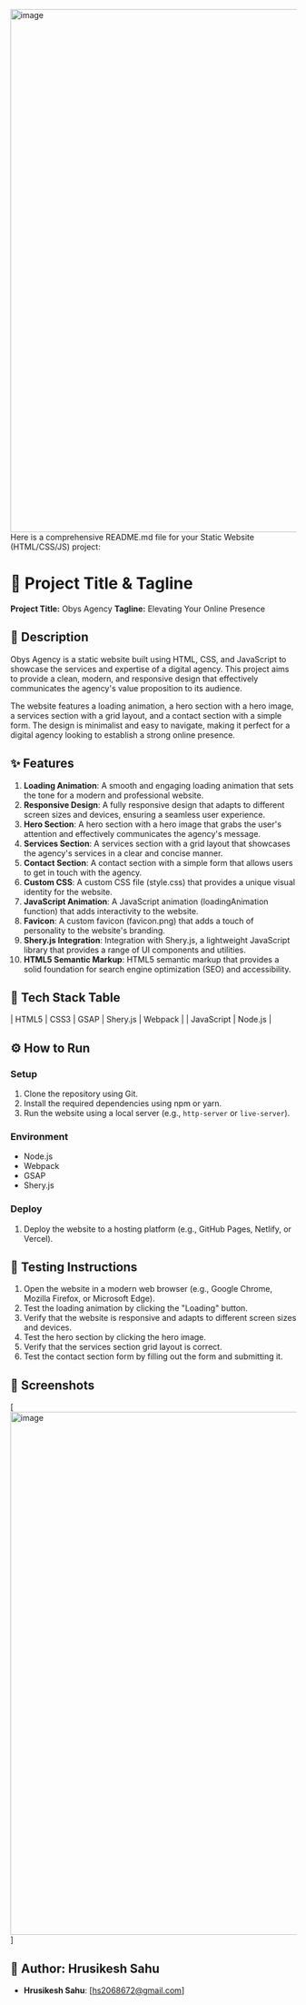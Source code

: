 <img width="1918" height="920" alt="image" src="https://github.com/user-attachments/assets/745af648-f8ec-4166-bb01-dc163b1cf23e" />Here is a comprehensive README.md file for your Static Website (HTML/CSS/JS) project:

**🚀 Project Title & Tagline**
==========================

**Project Title:** Obys Agency
**Tagline:** Elevating Your Online Presence

**📖 Description**
---------------

Obys Agency is a static website built using HTML, CSS, and JavaScript to showcase the services and expertise of a digital agency. This project aims to provide a clean, modern, and responsive design that effectively communicates the agency's value proposition to its audience.

The website features a loading animation, a hero section with a hero image, a services section with a grid layout, and a contact section with a simple form. The design is minimalist and easy to navigate, making it perfect for a digital agency looking to establish a strong online presence.

**✨ Features**
-------------

1. **Loading Animation**: A smooth and engaging loading animation that sets the tone for a modern and professional website.
2. **Responsive Design**: A fully responsive design that adapts to different screen sizes and devices, ensuring a seamless user experience.
3. **Hero Section**: A hero section with a hero image that grabs the user's attention and effectively communicates the agency's message.
4. **Services Section**: A services section with a grid layout that showcases the agency's services in a clear and concise manner.
5. **Contact Section**: A contact section with a simple form that allows users to get in touch with the agency.
6. **Custom CSS**: A custom CSS file (style.css) that provides a unique visual identity for the website.
7. **JavaScript Animation**: A JavaScript animation (loadingAnimation function) that adds interactivity to the website.
8. **Favicon**: A custom favicon (favicon.png) that adds a touch of personality to the website's branding.
9. **Shery.js Integration**: Integration with Shery.js, a lightweight JavaScript library that provides a range of UI components and utilities.
10. **HTML5 Semantic Markup**: HTML5 semantic markup that provides a solid foundation for search engine optimization (SEO) and accessibility.

**🧰 Tech Stack Table**
----------------------


| HTML5 | CSS3 | GSAP | Shery.js | Webpack |
| JavaScript | Node.js |


**⚙️ How to Run**
------------------

### Setup

1. Clone the repository using Git.
2. Install the required dependencies using npm or yarn.
3. Run the website using a local server (e.g., `http-server` or `live-server`).

### Environment

* Node.js 
* Webpack 
* GSAP 
* Shery.js 

### Deploy

1. Deploy the website to a hosting platform (e.g., GitHub Pages, Netlify, or Vercel).

**🧪 Testing Instructions**
-------------------------

1. Open the website in a modern web browser (e.g., Google Chrome, Mozilla Firefox, or Microsoft Edge).
2. Test the loading animation by clicking the "Loading" button.
3. Verify that the website is responsive and adapts to different screen sizes and devices.
4. Test the hero section by clicking the hero image.
5. Verify that the services section grid layout is correct.
6. Test the contact section form by filling out the form and submitting it.

**📸 Screenshots**
---------------

[<img width="1918" height="920" alt="image" src="https://github.com/user-attachments/assets/bbc7bbac-1455-4c55-9efb-de2a835909bb" />
]


**👤 Author: Hrusikesh Sahu**
---------

* **Hrusikesh Sahu**: [hs2068672@gmail.com]

